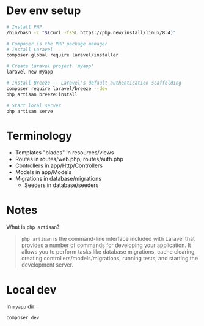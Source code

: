 # Dev env setup

```bash
# Install PHP
/bin/bash -c "$(curl -fsSL https://php.new/install/linux/8.4)"

# Composer is the PHP package manager
# Install Laravel
composer global require laravel/installer

# Create laravel project 'myapp'
laravel new myapp

# Install Breeze -- Laravel's default authentication scaffolding
composer require laravel/breeze --dev
php artisan breeze:install

# Start local server
php artisan serve
```

# Terminology

* Templates "blades" in resources/views
* Routes in routes/web.php, routes/auth.php
* Controllers in app/Http/Controllers
* Models in app/Models
* Migrations in database/migrations
	* Seeders in database/seeders

# Notes

What is `php artisan`?

> `php artisan` is the command-line interface included with Laravel that 
provides a number of commands for developing your application. 
It allows you to perform tasks like database migrations, cache clearing, 
creating controllers/models/migrations, running tests, and starting the 
development server.

# Local dev

In `myapp` dir:

```bash
composer dev
```
